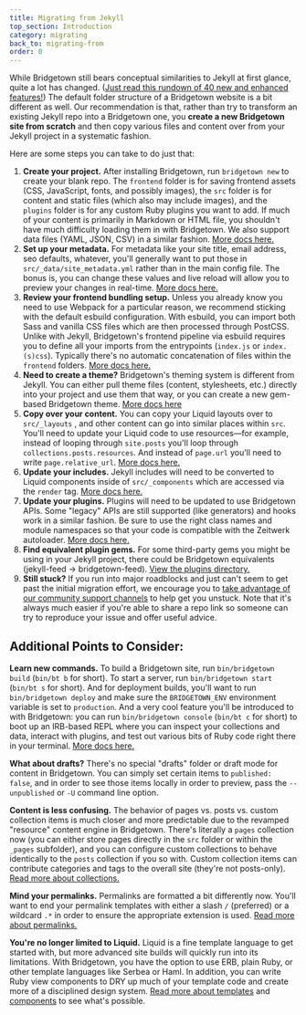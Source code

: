 ```yaml
---
title: Migrating from Jekyll
top_section: Introduction
category: migrating
back_to: migrating-from
order: 0
---
```


While Bridgetown still bears conceptual similarities to Jekyll at first glance, quite a lot has changed. ([Just read this rundown of 40 new and enhanced features!](/docs/migrating/features-since-jekyll)) The default folder structure of a Bridgetown website is a bit different as well. Our recommendation is that, rather than try to transform an existing Jekyll repo into a Bridgetown one, you **create a new Bridgetown site from scratch** and then copy various files and content over from your Jekyll project in a systematic fashion.

Here are some steps you can take to do just that:

1. **Create your project.** After installing Bridgetown, run `bridgetown new` to create your blank repo. The `frontend` folder is for saving frontend assets (CSS, JavaScript, fonts, and possibly images), the `src` folder is for content and static files (which also may include images), and the `plugins` folder is for any custom Ruby plugins you want to add. If much of your content is primarily in Markdown or HTML file, you shouldn't have much difficulty loading them in with Bridgetown. We also support data files (YAML, JSON, CSV) in a similar fashion. [More docs here.](/docs/structure)
2. **Set up your metadata.** For metadata like your site title, email address, seo defaults, whatever, you'll generally want to put those in `src/_data/site_metadata.yml` rather than in the main config file. The bonus is, you can change these values and live reload will allow you to preview your changes in real-time. [More docs here.](/docs/datafiles)
3. **Review your frontend bundling setup.** Unless you already know you need to use Webpack for a particular reason, we recommend sticking with the default esbuild configuration. With esbuild, you can import both Sass and vanilla CSS files which are then processed through PostCSS. Unlike with Jekyll, Bridgetown's frontend pipeline via esbuild requires you to define all your imports from the entrypoints (`index.js` or `index.(s)css`). Typically there's no automatic concatenation of files within the `frontend` folders. [More docs here.](/docs/frontend-assets)
4. **Need to create a theme?** Bridgetown's theming system is different from Jekyll. You can either pull theme files (content, stylesheets, etc.) directly into your project and use them that way, or you can create a new gem-based Bridgetown theme. [More docs here](/docs/themes)
5. **Copy over your content.** You can copy your Liquid layouts over to `src/_layouts` , and other content can go into similar places within `src`. You'll need to update your Liquid code to use resources—for example, instead of looping through `site.posts` you'll loop through `collections.posts.resources`. And instead of `page.url` you'll need to write `page.relative_url`. [More docs here.](/docs/resources)
6. **Update your includes.** Jekyll includes will need to be converted to Liquid components inside of `src/_components` which are accessed via the `render` tag. [More docs here.](/docs/components/liquid)
7. **Update your plugins.** Plugins will need to be updated to use Bridgetown APIs. Some "legacy" APIs are still supported (like generators) and hooks work in a similar fashion. Be sure to use the right class names and module namespaces so that your code is compatible with the Zeitwerk autoloader. [More docs here.](/docs/plugins)
8. **Find equivalent plugin gems.** For some third-party gems you might be using in your Jekyll project, there could be Bridgetown equivalents (jekyll-feed -> bridgetown-feed). [View the plugins directory.](/plugins/)
9. **Still stuck?** If you run into major roadblocks and just can't seem to get past the initial migration effort, we encourage you to [take advantage of our community support channels](/community) to help get you unstuck. Note that it's always much easier if you're able to share a repo link so someone can try to reproduce your issue and offer useful advice.

## Additional Points to Consider:

**Learn new commands.** To build a Bridgetown site, run `bin/bridgetown build` (`bin/bt b` for short). To start a server, run `bin/bridgetown start` (`bin/bt s` for short). And for deployment builds, you'll want to run `bin/bridgetown deploy` and make sure the `BRIDGETOWN_ENV` environment variable is set to `production`. And a very cool feature you'll be introduced to with Bridgetown: you can run `bin/bridgetown console` (`bin/bt c` for short) to boot up an IRB-based REPL where you can inspect your collections and data, interact with plugins, and test out various bits of Ruby code right there in your terminal. [More docs here.](/docs/command-line-usage)

**What about drafts?** There's no special "drafts" folder or draft mode for content in Bridgetown. You can simply set certain items to `published: false`, and in order to see those items locally in order to preview, pass the `--unpublished` or `-U` command line option.

**Content is less confusing.** The behavior of pages vs. posts vs. custom collection items is much closer and more predictable due to the revamped "resource" content engine in Bridgetown. There's literally a `pages` collection now (you can either store pages directly in the `src` folder or within the `_pages` subfolder), and you can configure custom collections to behave identically to the `posts` collection if you so with. Custom collection items can contribute categories and tags to the overall site (they're not posts-only). [Read more about collections.](/docs/collections)

**Mind your permalinks.** Permalinks are formatted a bit differently now. You'll want to end your permalink templates with either a slash `/` (preferred) or a wildcard `.*` in order to ensure the appropriate extension is used. [Read more about permalinks.](/docs/content/permalinks)

**You're no longer limited to Liquid.** Liquid is a fine template language to get started with, but more advanced site builds will quickly run into its limitations. With Bridgetown, you have the option to use ERB, plain Ruby, or other template languages like Serbea or Haml. In addition, you can write Ruby view components to DRY up much of your template code and create more of a disciplined design system. [Read more about templates](/docs/template-engines) and [components](/docs/components) to see what's possible.